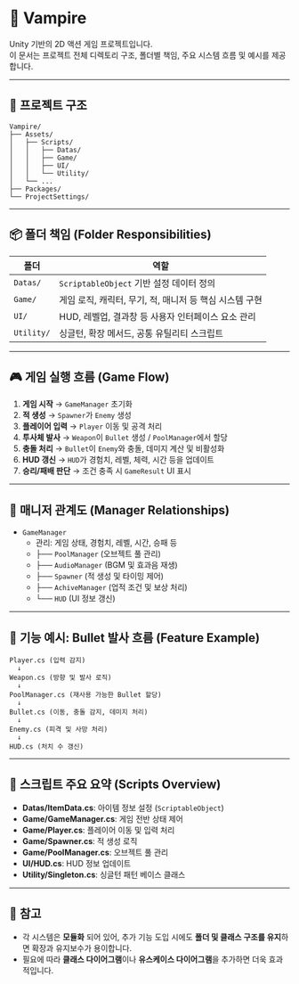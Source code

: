 # 🧛 Vampire

Unity 기반의 2D 액션 게임 프로젝트입니다.  
이 문서는 프로젝트 전체 디렉토리 구조, 폴더별 책임, 주요 시스템 흐름 및 예시를 제공합니다.

---

## 📁 프로젝트 구조

```
Vampire/
├── Assets/
│   ├── Scripts/
│   │   ├── Datas/
│   │   ├── Game/
│   │   ├── UI/
│   │   └── Utility/
│   └── ...
├── Packages/
└── ProjectSettings/
```

---

## 📦 폴더 책임 (Folder Responsibilities)

| 폴더            | 역할                                                         |
|-----------------|--------------------------------------------------------------|
| `Datas/`        | `ScriptableObject` 기반 설정 데이터 정의                    |
| `Game/`         | 게임 로직, 캐릭터, 무기, 적, 매니저 등 핵심 시스템 구현     |
| `UI/`           | HUD, 레벨업, 결과창 등 사용자 인터페이스 요소 관리         |
| `Utility/`      | 싱글턴, 확장 메서드, 공통 유틸리티 스크립트                  |

---

## 🎮 게임 실행 흐름 (Game Flow)

1. **게임 시작** → `GameManager` 초기화  
2. **적 생성** → `Spawner`가 `Enemy` 생성  
3. **플레이어 입력** → `Player` 이동 및 공격 처리  
4. **투사체 발사** → `Weapon`이 `Bullet` 생성 / `PoolManager`에서 할당  
5. **충돌 처리** → `Bullet`이 `Enemy`와 충돌, 데미지 계산 및 비활성화  
6. **HUD 갱신** → `HUD`가 경험치, 레벨, 체력, 시간 등을 업데이트  
7. **승리/패배 판단** → 조건 충족 시 `GameResult` UI 표시  

---

## 🧩 매니저 관계도 (Manager Relationships)

- `GameManager`
  - 관리: 게임 상태, 경험치, 레벨, 시간, 승패 등
  - ├── `PoolManager` (오브젝트 풀 관리)
  - ├── `AudioManager` (BGM 및 효과음 재생)
  - ├── `Spawner` (적 생성 및 타이밍 제어)
  - ├── `AchiveManager` (업적 조건 및 보상 처리)
  - └── `HUD` (UI 정보 갱신)

---

## 🚀 기능 예시: Bullet 발사 흐름 (Feature Example)

```plaintext
Player.cs (입력 감지)
  ↓
Weapon.cs (방향 및 발사 로직)
  ↓
PoolManager.cs (재사용 가능한 Bullet 할당)
  ↓
Bullet.cs (이동, 충돌 감지, 데미지 처리)
  ↓
Enemy.cs (피격 및 사망 처리)
  ↓
HUD.cs (처치 수 갱신)
```

---

## 📂 스크립트 주요 요약 (Scripts Overview)

- **Datas/ItemData.cs**: 아이템 정보 설정 (`ScriptableObject`)  
- **Game/GameManager.cs**: 게임 전반 상태 제어  
- **Game/Player.cs**: 플레이어 이동 및 입력 처리  
- **Game/Spawner.cs**: 적 생성 로직  
- **Game/PoolManager.cs**: 오브젝트 풀 관리  
- **UI/HUD.cs**: HUD 정보 업데이트  
- **Utility/Singleton.cs**: 싱글턴 패턴 베이스 클래스  

---

## 📝 참고

- 각 시스템은 **모듈화** 되어 있어, 추가 기능 도입 시에도 **폴더 및 클래스 구조를 유지**하면 확장과 유지보수가 용이합니다.
- 필요에 따라 **클래스 다이어그램**이나 **유스케이스 다이어그램**을 추가하면 더욱 효과적입니다.